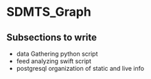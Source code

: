 # SDMTS_Graph

## Subsections to write

* data Gathering python script
* feed analyzing swift script
* postgresql organization of static and live info
